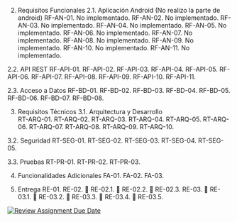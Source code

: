 2. Requisitos Funcionales
  2.1. Aplicación Android (No realizo la parte de android)
    RF-AN-01. No implementado.
    RF-AN-02. No implementado.
    RF-AN-03. No implementado.
    RF-AN-04. No implementado.
    RF-AN-05. No implementado.
    RF-AN-06. No implementado.
    RF-AN-07. No implementado.
    RF-AN-08. No implementado.
    RF-AN-09. No implementado.
    RF-AN-10. No implementado.
    RF-AN-11. No implementado.

  2.2. API REST
    RF-API-01. 
    RF-API-02. 
    RF-API-03. 
    RF-API-04. 
    RF-API-05. 
    RF-API-06. 
    RF-API-07. 
    RF-API-08. 
    RF-API-09. 
    RF-API-10. 
    RF-API-11. 

  2.3. Acceso a Datos
    RF-BD-01. 
    RF-BD-02. 
    RF-BD-03. 
    RF-BD-04. 
    RF-BD-05. 
    RF-BD-06. 
    RF-BD-07. 
    RF-BD-08. 

3. Requisitos Técnicos
  3.1. Arquitectura y Desarrollo   
    RT-ARQ-01. 
    RT-ARQ-02. 
    RT-ARQ-03. 
    RT-ARQ-04. 
    RT-ARQ-05. 
    RT-ARQ-06. 
    RT-ARQ-07. 
    RT-ARQ-08. 
    RT-ARQ-09.
    RT-ARQ-10.

  3.2. Seguridad
    RT-SEG-01. 
    RT-SEG-02.
    RT-SEG-03.
    RT-SEG-04. 
    RT-SEG-05. 

  3.3. Pruebas
    RT-PR-01. 
    RT-PR-02. 
    RT-PR-03. 

4. Funcionalidades Adicionales
  FA-01.
  FA-02.
  FA-03.

5. Entrega
  RE-01.
  RE-02. 
   RE-02.1. 
   RE-02.2. 
   RE-02.3. 
  RE-03. 
   RE-03.1. 
   RE-03.2. 
   RE-03.3. 
   RE-03.4. 
   RE-03.5.


[![Review Assignment Due Date](https://classroom.github.com/assets/deadline-readme-button-22041afd0340ce965d47ae6ef1cefeee28c7c493a6346c4f15d667ab976d596c.svg)](https://classroom.github.com/a/O1oNnYGo)
